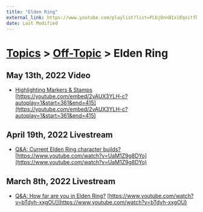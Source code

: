 ```yaml
---
title: "Elden Ring"
external_link: https://www.youtube.com/playlist?list=PLbjDnnBIxiEqxitfhaNUPTZSUGulBEU9u
date: Last Modified
---
```

# [Topics](../../topics.md) > [Off-Topic](../../topics/off-topic.md) > Elden Ring

## May 13th, 2022 Video
* [Highlighting Markers & Stamps](../../transcriptions/yt-2vAUX3YLH-c,361.4611,414.74766666666665.md) [https://youtube.com/embed/2vAUX3YLH-c?autoplay=1&start=361&end=415](https://youtube.com/embed/2vAUX3YLH-c?autoplay=1&start=361&end=415)

## April 19th, 2022 Livestream
* [Q&A: Current Elden Ring character builds?](../../transcriptions/yt-UaM1Z9g8DYo.md) [https://www.youtube.com/watch?v=UaM1Z9g8DYo](https://www.youtube.com/watch?v=UaM1Z9g8DYo)

## March 8th, 2022 Livestream
* [Q&A: How far are you in Elden Ring?](../../transcriptions/yt-bTdyh-xxgOU.md) [https://www.youtube.com/watch?v=bTdyh-xxgOU](https://www.youtube.com/watch?v=bTdyh-xxgOU)
